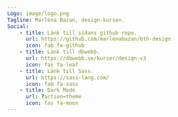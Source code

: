 ```yaml
---
Logo: image/logo.png
Tagline: Marlena Bazan, design-kursen.
Social:
    - title: Länk till sidans github repo.
      url: https://github.com/marlenabazan/bth-design
      icon: fab fa-github
    - title: Länk till dbwebb.
      url: https://dbwebb.se/kurser/design-v3
      icon: fas fa-leaf
    - title: Länk till Sass.
      url: https://sass-lang.com/
      icon: fab fa-sass
    - title: Dark Mode
      url: ?action=theme
      icon: fas fa-moon
---
```



<!-- - title: Destroy Session
  url: ?action=session_destroy
  icon: fas fa-trash-alt -->
